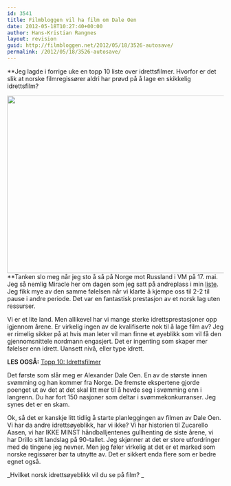 ```yaml
---
id: 3541
title: Filmbloggen vil ha film om Dale Oen
date: 2012-05-18T10:27:40+00:00
author: Hans-Kristian Rangnes
layout: revision
guid: http://filmbloggen.net/2012/05/18/3526-autosave/
permalink: /2012/05/18/3526-autosave/
---
```

**Jeg lagde i forrige uke en topp 10 liste over idrettsfilmer. Hvorfor er det slik at norske filmregissører aldri har prøvd på å lage en skikkelig idrettsfilm?<!--more-->

<a href="http://filmbloggen.net/2012/05/18/filmbloggen-vil-ha-film-om-dale-oen/alex-dale-oen/" rel="attachment wp-att-3528"><img class="alignnone size-full wp-image-3528" src="http://filmbloggen.net/wp-content/uploads//2012/05/alex-dale-oen.jpg" alt="" width="620" height="413" /><br /> </a>**Tanken slo meg når jeg sto å så på Norge mot Russland i VM på 17. mai. Jeg så nemlig Miracle her om dagen som jeg satt på andreplass i min [liste](http://filmbloggen.net/2012/05/09/topp-10-idrettsfilmer/). Jeg fikk mye av den samme følelsen når vi klarte å kjempe oss til 2-2 til pause i andre periode. Det var en fantastisk prestasjon av et norsk lag uten ressurser.

Vi er et lite land. Men allikevel har vi mange sterke idrettsprestasjoner opp igjennom årene. Er virkelig ingen av de kvalifiserte nok til å lage film av? Jeg er rimelig sikker på at hvis man leter vil man finne et øyeblikk som vil få den gjennomsnittele nordmann engasjert. Det er ingenting som skaper mer følelser enn idrett. Uansett nivå, eller type idrett.

**LES OGSÅ:** [Topp 10: Idrettsfilmer](http://filmbloggen.net/2012/05/09/topp-10-idrettsfilmer/)

Det første som slår meg er Alexander Dale Oen. En av de største innen svømming og han kommer fra Norge. De fremste ekspertene gjorde poenget ut av det at det skal litt mer til å hevde seg i svømming enn i langrenn. Du har fort 150 nasjoner som deltar i svømmekonkurranser. Jeg synes det er en skam.

Ok, så det er kanskje litt tidlig å starte planleggingen av filmen av Dale Oen. Vi har da andre idrettsøyeblikk, har vi ikke? Vi har historien til Zucarello Aasen, vi har IKKE MINST håndballjentenes gullhenting de siste årene, vi har Drillo sitt landslag på 90-tallet. Jeg skjønner at det er store utfordringer med de tingene jeg nevner. Men jeg føler virkelig at det er et marked som norske regissører bør ta utnytte av. Det er sikkert enda flere som er bedre egnet også.

_Hvilket norsk idrettsøyeblikk vil du se på film? _